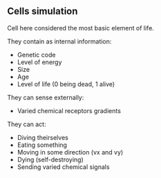 ## Cells simulation

Cell here considered the most basic element of life.

They contain as internal information:

- Genetic code
- Level of energy
- Size
- Age
- Level of life (0 being dead, 1 alive)

They can sense externally:

- Varied chemical receptors gradients

They can act:

- Diving theirselves
- Eating something
- Moving in some direction (vx and vy)
- Dying (self-destroying)
- Sending varied chemical signals